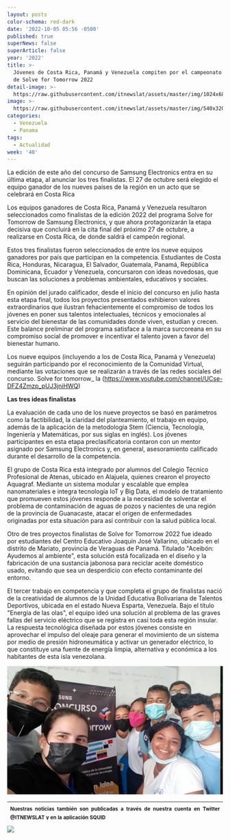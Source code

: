 ```yaml
---
layout: posts
color-schema: red-dark
date: '2022-10-05 05:56 -0500'
published: true
superNews: false
superArticle: false
year: '2022'
title: >-
  Jóvenes de Costa Rica, Panamá y Venezuela compiten por el campeonato regional
  de Solve for Tomorrow 2022
detail-image: >-
  https://raw.githubusercontent.com/itnewslat/assets/master/img/1024x680/jovenes-samsung-g.jpg
image: >-
  https://raw.githubusercontent.com/itnewslat/assets/master/img/540x320/jovenes-samsung-p.jpg
categories:
  - Venezuela
  - Panama
tags:
  - Actualidad
week: '40'
---
```

La edición de este año del concurso de Samsung Electronics entra en su última etapa, al anunciar los tres finalistas.  El 27 de octubre será elegido el equipo ganador de los nueves países de la región en un acto que se celebrará en Costa Rica

Los equipos ganadores de Costa Rica, Panamá y Venezuela resultaron seleccionados como finalistas de la edición 2022 del programa Solve for Tomorrow de Samsung Electronics, y que ahora protagonizarán la etapa decisiva que concluirá en la cita final del próximo 27 de octubre, a realizarse en Costa Rica, de donde saldrá el campeón regional.

Estos tres finalistas fueron seleccionados de entre los nueve equipos ganadores por país que participan en la competencia. Estudiantes de Costa Rica, Honduras, Nicaragua, El Salvador, Guatemala, Panamá, República Dominicana, Ecuador y Venezuela, concursaron con ideas novedosas, que buscan las soluciones a problemas ambientales, educativos y sociales.

En opinión del jurado calificador, desde el inicio del concurso en julio hasta esta etapa final, todos los proyectos presentados exhibieron valores extraordinarios que ilustran fehacientemente el compromiso de todos los jóvenes en poner sus talentos intelectuales, técnicos y emocionales al servicio del bienestar de las comunidades donde viven, estudian y crecen.  Este balance preliminar del programa satisface a la marca surcoreana en su compromiso social de promover e incentivar el talento joven a favor del bienestar humano.  

Los nueve equipos (incluyendo a los de Costa Rica, Panamá y Venezuela) seguirán participando por el reconocimiento de la Comunidad Virtual, mediante las votaciones que se realizarán a través de las redes sociales del concurso. Solve for tomorrow_ la (https://www.youtube.com/channel/UCse-DFZ4Zmzp_pUJ3jniHWQ)


**Las tres ideas finalistas**

La evaluación de cada uno de los nueve proyectos se basó en parámetros como la factibilidad, la claridad del planteamiento, el trabajo en equipo, además de la aplicación de la metodología Stem (Ciencia, Tecnología, Ingeniería y Matemáticas, por sus siglas en inglés).  Los jóvenes participantes en esta etapa preclasificatoria contaron con un mentor asignado por Samsung Electronics y, en general, asesoramiento calificado durante el desarrollo de la competencia.

El grupo de Costa Rica está integrado por alumnos del Colegio Técnico Profesional de Atenas, ubicado en Alajuela, quienes crearon el proyecto Aquagraf.  Mediante un sistema modular y escalable que emplea nanomateriales e integra tecnología IoT y Big Data, el modelo de tratamiento que promueven estos jóvenes responde a la necesidad de solventar el problema de contaminación de aguas de pozos y nacientes de una región de la provincia de Guanacaste, atacar el origen de enfermedades originadas por esta situación para así contribuir con la salud pública local.

Otro de tres proyectos finalistas de Solve for Tomorrow 2022 fue ideado por estudiantes del Centro Educativo Joaquín José Vallarino, ubicado en el distrito de Mariato, provincia de Veraguas de Panamá.  Titulado "Aceibón: Ayudemos al ambiente", esta solución está focalizada en el diseño y la fabricación de una sustancia jabonosa para reciclar aceite doméstico usado, evitando que sea un desperdicio con efecto contaminante del entorno.

El tercer trabajo en competencia y que completa el grupo de finalistas nació de la creatividad de alumnos de la Unidad Educativa Bolivariana de Talentos Deportivos, ubicada en el estado Nueva Esparta, Venezuela.  Bajo el título "Energía de las olas", el equipo ideó una solución al problema de las graves fallas del servicio eléctrico que se registra en casi toda esta región insular.  La respuesta tecnológica diseñada por estos jóvenes consiste en aprovechar el impulso del oleaje para generar el movimiento de un sistema por medio de presión hidroneumática y activar un generador eléctrico, lo que constituye una fuente de energía limpia, alternativa y económica a los habitantes de esta isla venezolana.

![](https://raw.githubusercontent.com/itnewslat/assets/master/img/540x320/jovenes-samsung-p.jpg)

<table style="height: 42px;" width="569">
<tbody>
<tr>
<td style="text-align: justify;"><sub><strong>Nuestras noticias también son publicadas a través de nuestra cuenta en Twitter <a href="https://twitter.com/itnewslat?lang=es">@ITNEWSLAT</a> y en la aplicación <a href="https://squidapp.co/en/">SQUID</a></strong></sub></td>
</tr>
</tbody>
</table>

<img src="https://tracker.metricool.com/c3po.jpg?hash=56f88a41e39ab42c063cc51676587a04"/>